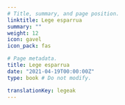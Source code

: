 ```yaml
---
# Title, summary, and page position.
linktitle: Lege esparrua
summary: ""
weight: 12
icon: gavel
icon_pack: fas

# Page metadata.
title: Lege esparrua
date: "2021-04-19T00:00:00Z"
type: book # Do not modify.

translationKey: legeak
---
```


